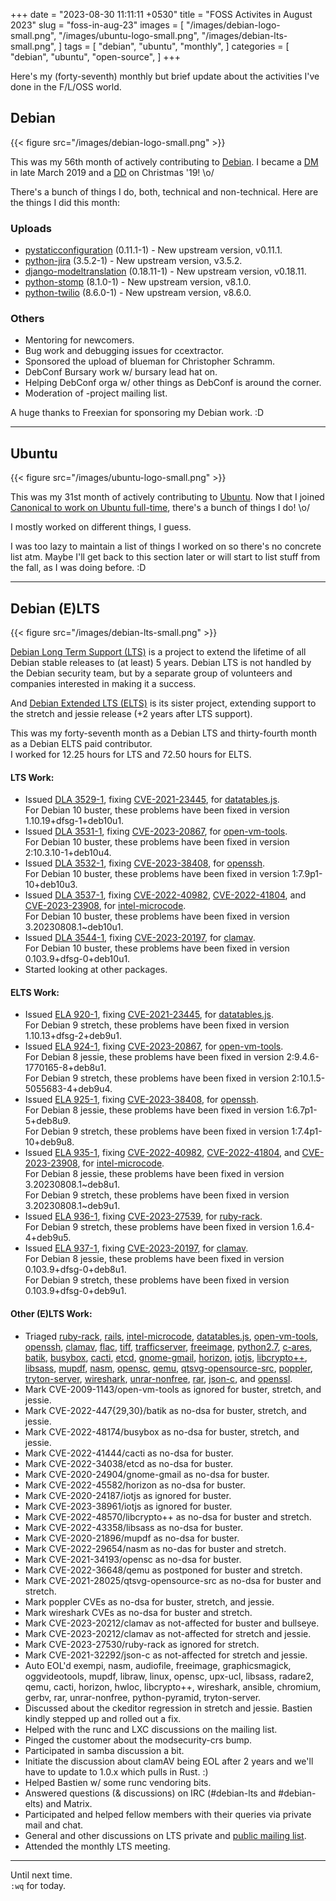 +++
date = "2023-08-30 11:11:11 +0530"
title = "FOSS Activites in August 2023"
slug = "foss-in-aug-23"
images = [
    "/images/debian-logo-small.png",
    "/images/ubuntu-logo-small.png",
    "/images/debian-lts-small.png",
]
tags = [
    "debian",
    "ubuntu",
    "monthly",
]
categories = [
    "debian",
    "ubuntu",
    "open-source",
]
+++

Here's my (forty-seventh) monthly but brief update about the activities I've done in the F/L/OSS world.

## Debian
{{< figure src="/images/debian-logo-small.png" >}}

This was my 56th month of actively contributing to [Debian](https://www.debian.org/).
I became a [DM](https://wiki.debian.org/DebianMaintainer) in late March 2019 and a [DD](https://wiki.debian.org/DebianDeveloper) on Christmas '19! \o/

There's a bunch of things I do, both, technical and non-technical. Here are the things I did this month:

### Uploads

- [pystaticconfiguration](https://tracker.debian.org/pkg/pystaticconfiguration) (0.11.1-1) - New upstream version, v0.11.1.
- [python-jira](https://tracker.debian.org/pkg/python-jira) (3.5.2-1) - New upstream version, v3.5.2.
- [django-modeltranslation](https://tracker.debian.org/pkg/django-modeltranslation) (0.18.11-1) - New upstream version, v0.18.11.
- [python-stomp](https://tracker.debian.org/pkg/python-stomp) (8.1.0-1) - New upstream version, v8.1.0.
- [python-twilio](https://tracker.debian.org/pkg/python-twilio) (8.6.0-1) - New upstream version, v8.6.0.

### Others

- Mentoring for newcomers.
- Bug work and debugging issues for ccextractor.
- Sponsored the upload of blueman for Christopher Schramm.
- DebConf Bursary work w/ bursary lead hat on.
- Helping DebConf orga w/ other things as DebConf is around the corner.
- Moderation of -project mailing list.

A huge thanks to Freexian for sponsoring my Debian work. :D

---

## Ubuntu
{{< figure src="/images/ubuntu-logo-small.png" >}}

This was my 31st month of actively contributing to [Ubuntu](https://ubuntu.com/about).
Now that I joined [Canonical to work on Ubuntu full-time](https://utkarsh2102.org/posts/hello-canonical/), there's a bunch of things I do! \o/

I mostly worked on different things, I guess.

I was too lazy to maintain a list of things I worked on so there's
no concrete list atm. Maybe I'll get back to this section later or
will start to list stuff from the fall, as I was doing before. :D

---

## Debian (E)LTS
{{< figure src="/images/debian-lts-small.png" >}}

[Debian Long Term Support (LTS)](https://www.freexian.com/en/services/debian-lts.html) is a project to extend the lifetime of all Debian stable releases to (at least) 5 years. Debian LTS is not handled by the Debian security team, but by a separate group of volunteers and companies interested in making it a success.  

And [Debian Extended LTS (ELTS)](https://deb.freexian.com/extended-lts) is its sister project, extending support to the stretch and jessie release (+2 years after LTS support).

This was my forty-seventh month as a Debian LTS and thirty-fourth month as a Debian ELTS paid contributor.  
I worked for 12.25 hours for LTS and 72.50 hours for ELTS.

#### LTS Work:

- Issued [DLA 3529-1](https://lists.debian.org/debian-lts-announce/2023/08/msg00018.html), fixing [CVE-2021-23445](https://security-tracker.debian.org/tracker/CVE-2021-23445), for [datatables.js](https://tracker.debian.org/pkg/datatables.js).  
  For Debian 10 buster, these problems have been fixed in version 1.10.19+dfsg-1+deb10u1.
- Issued [DLA 3531-1](https://lists.debian.org/debian-lts-announce/2023/08/msg00020.html), fixing [CVE-2023-20867](https://security-tracker.debian.org/tracker/CVE-2023-20867), for [open-vm-tools](https://tracker.debian.org/pkg/open-vm-tools).  
  For Debian 10 buster, these problems have been fixed in version 2:10.3.10-1+deb10u4.
- Issued [DLA 3532-1](https://lists.debian.org/debian-lts-announce/2023/08/msg00021.html), fixing [CVE-2023-38408](https://security-tracker.debian.org/tracker/CVE-2023-38408), for [openssh](https://tracker.debian.org/pkg/openssh).  
  For Debian 10 buster, these problems have been fixed in version 1:7.9p1-10+deb10u3.
- Issued [DLA 3537-1](https://lists.debian.org/debian-lts-announce/2023/08/msg00026.html), fixing [CVE-2022-40982](https://security-tracker.debian.org/tracker/CVE-2022-40982), [CVE-2022-41804](https://security-tracker.debian.org/tracker/CVE-2022-41804), and [CVE-2023-23908](https://security-tracker.debian.org/tracker/CVE-2023-23908), for [intel-microcode](https://tracker.debian.org/pkg/intel-microcode).  
  For Debian 10 buster, these problems have been fixed in version 3.20230808.1~deb10u1.
- Issued [DLA 3544-1](https://lists.debian.org/debian-lts-announce/2023/08/msg00033.html), fixing [CVE-2023-20197](https://security-tracker.debian.org/tracker/CVE-2023-20197), for [clamav](https://tracker.debian.org/pkg/clamav).  
  For Debian 10 buster, these problems have been fixed in version 0.103.9+dfsg-0+deb10u1.
- Started looking at other packages.

#### ELTS Work:

- Issued [ELA 920-1](https://www.freexian.com/lts/extended/updates/ela-920-1-datatables.js/), fixing [CVE-2021-23445](https://security-tracker.debian.org/tracker/CVE-2021-23445), for [datatables.js](https://tracker.debian.org/pkg/datatables.js).  
  For Debian 9 stretch, these problems have been fixed in version 1.10.13+dfsg-2+deb9u1.  
- Issued [ELA 924-1](https://www.freexian.com/lts/extended/updates/ela-924-1-open-vm-tools/), fixing [CVE-2023-20867](https://security-tracker.debian.org/tracker/CVE-2023-20867), for [open-vm-tools](https://tracker.debian.org/pkg/open-vm-tools).  
  For Debian 8 jessie, these problems have been fixed in version 2:9.4.6-1770165-8+deb8u1.  
  For Debian 9 stretch, these problems have been fixed in version 2:10.1.5-5055683-4+deb9u4.  
- Issued [ELA 925-1](https://www.freexian.com/lts/extended/updates/ela-925-1-openssh/), fixing [CVE-2023-38408](https://security-tracker.debian.org/tracker/CVE-2023-38408), for [openssh](https://tracker.debian.org/pkg/openssh).  
  For Debian 8 jessie, these problems have been fixed in version 1:6.7p1-5+deb8u9.  
  For Debian 9 stretch, these problems have been fixed in version 1:7.4p1-10+deb9u8.  
- Issued [ELA 935-1](https://www.freexian.com/lts/extended/updates/ela-935-1-intel-microcode/), fixing [CVE-2022-40982](https://security-tracker.debian.org/tracker/CVE-2022-40982), [CVE-2022-41804](https://security-tracker.debian.org/tracker/CVE-2022-41804), and [CVE-2023-23908](https://security-tracker.debian.org/tracker/CVE-2023-23908), for [intel-microcode](https://tracker.debian.org/pkg/intel-microcode).  
  For Debian 8 jessie, these problems have been fixed in version 3.20230808.1~deb8u1.  
  For Debian 9 stretch, these problems have been fixed in version 3.20230808.1~deb9u1.  
- Issued [ELA 936-1](https://www.freexian.com/lts/extended/updates/ela-936-1-ruby-rack/), fixing [CVE-2023-27539](https://security-tracker.debian.org/tracker/CVE-2023-27539), for [ruby-rack](https://tracker.debian.org/pkg/ruby-rack).  
  For Debian 9 stretch, these problems have been fixed in version 1.6.4-4+deb9u5.  
- Issued [ELA 937-1](https://www.freexian.com/lts/extended/updates/ela-937-1-clamav/), fixing [CVE-2023-20197](https://security-tracker.debian.org/tracker/CVE-2023-20197), for [clamav](https://tracker.debian.org/pkg/clamav).  
  For Debian 8 jessie, these problems have been fixed in version 0.103.9+dfsg-0+deb8u1.  
  For Debian 9 stretch, these problems have been fixed in version 0.103.9+dfsg-0+deb9u1.  

#### Other (E)LTS Work:

- Triaged [ruby-rack](https://tracker.debian.org/pkg/ruby-rack),
  [rails](https://tracker.debian.org/pkg/rails),
  [intel-microcode](https://tracker.debian.org/pkg/intel-microcode),
  [datatables.js](https://tracker.debian.org/pkg/datatables.js),
  [open-vm-tools](https://tracker.debian.org/pkg/open-vm-tools),
  [openssh](https://tracker.debian.org/pkg/openssh),
  [clamav](https://tracker.debian.org/pkg/clamav),
  [flac](https://tracker.debian.org/pkg/flac),
  [tiff](https://tracker.debian.org/pkg/tiff),
  [trafficserver](https://tracker.debian.org/pkg/trafficserver),
  [freeimage](https://tracker.debian.org/pkg/freeimage),
  [python2.7](https://tracker.debian.org/pkg/python2.7),
  [c-ares](https://tracker.debian.org/pkg/c-ares),
  [batik](https://tracker.debian.org/pkg/batik),
  [busybox](https://tracker.debian.org/pkg/busybox),
  [cacti](https://tracker.debian.org/pkg/cacti),
  [etcd](https://tracker.debian.org/pkg/etcd),
  [gnome-gmail](https://tracker.debian.org/pkg/gnome-gmail),
  [horizon](https://tracker.debian.org/pkg/horizon),
  [iotjs](https://tracker.debian.org/pkg/iotjs),
  [libcrypto++](https://tracker.debian.org/pkg/libcrypto++),
  [libsass](https://tracker.debian.org/pkg/libsass),
  [mupdf](https://tracker.debian.org/pkg/mupdf),
  [nasm](https://tracker.debian.org/pkg/nasm),
  [opensc](https://tracker.debian.org/pkg/opensc),
  [qemu](https://tracker.debian.org/pkg/qemu),
  [qtsvg-opensource-src](https://tracker.debian.org/pkg/qtsvg-opensource-src),
  [poppler](https://tracker.debian.org/pkg/poppler),
  [tryton-server](https://tracker.debian.org/pkg/tryton-server),
  [wireshark](https://tracker.debian.org/pkg/wireshark),
  [unrar-nonfree](https://tracker.debian.org/pkg/unrar-nonfree),
  [rar](https://tracker.debian.org/pkg/rar),
  [json-c](https://tracker.debian.org/pkg/json-c), and
  [openssl](https://tracker.debian.org/pkg/openssl).
- Mark CVE-2009-1143/open-vm-tools as ignored for buster, stretch, and jessie.
- Mark CVE-2022-447{29,30}/batik as no-dsa for buster, stretch, and jessie.
- Mark CVE-2022-48174/busybox as no-dsa for buster, stretch, and jessie.
- Mark CVE-2022-41444/cacti as no-dsa for buster.
- Mark CVE-2022-34038/etcd as no-dsa for buster.
- Mark CVE-2020-24904/gnome-gmail as no-dsa for buster.
- Mark CVE-2022-45582/horizon as no-dsa for buster.
- Mark CVE-2020-24187/iotjs as ignored for buster.
- Mark CVE-2023-38961/iotjs as ignored for buster.
- Mark CVE-2022-48570/libcrypto++ as no-dsa for buster and stretch.
- Mark CVE-2022-43358/libsass as no-dsa for buster.
- Mark CVE-2020-21896/mupdf as no-dsa for buster.
- Mark CVE-2022-29654/nasm as no-das for buster and stretch.
- Mark CVE-2021-34193/opensc as no-dsa for buster.
- Mark CVE-2022-36648/qemu as postponed for buster and stretch.
- Mark CVE-2021-28025/qtsvg-opensource-src as no-dsa for buster and stretch.
- Mark poppler CVEs as no-dsa for buster, stretch, and jessie.
- Mark wireshark CVEs as no-dsa for buster and stretch.
- Mark CVE-2023-20212/clamav as not-affected for buster and bullseye.
- Mark CVE-2023-20212/clamav as not-affected for stretch and jessie.
- Mark CVE-2023-27530/ruby-rack as ignored for stretch.
- Mark CVE-2021-32292/json-c as not-affected for stretch and jessie.
- Auto EOL'd exempi, nasm, audiofile, freeimage, graphicsmagick, oggvideotools, mupdf, libraw, linux, opensc, upx-ucl, libsass, radare2, qemu, cacti, horizon, hwloc, libcrypto++, wireshark, ansible, chromium, gerbv, rar, unrar-nonfree, python-pyramid, tryton-server.
- Discussed about the ckeditor regression in stretch and jessie. Bastien kindly stepped up and rolled out a fix.
- Helped with the runc and LXC discussions on the mailing list.
- Pinged the customer about the modsecurity-crs bump.
- Participated in samba discussion a bit.
- Initiate the discussion about clamAV being EOL after 2 years and we'll have to update to 1.0.x which pulls in Rust. :)
- Helped Bastien w/ some runc vendoring bits.
- Answered questions (& discussions) on IRC (#debian-lts and #debian-elts) and Matrix.
- Participated and helped fellow members with their queries via private mail and chat.
- General and other discussions on LTS private and [public mailing list](https://lists.debian.org/debian-lts/2023/08/threads.html).
- Attended the monthly LTS meeting.

---

Until next time.  
`:wq` for today.
